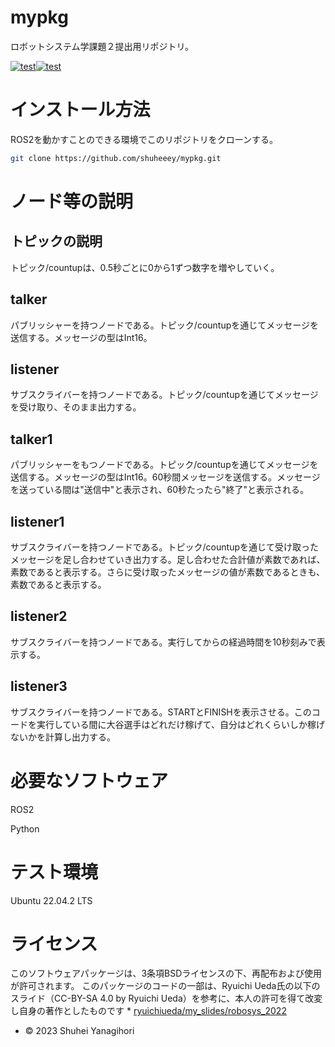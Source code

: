 # mypkg
ロボットシステム学課題２提出用リポジトリ。

[![test](https://github.com/shuheeey/mypkg/actions/workflows/test.yml/badge.svg)](https://github.com/shuheeey/mypkg/actions/workflows/test.yml)[![test](https://github.com/shuheeey/mypkg/actions/workflows/test1.yml/badge.svg)](https://github.com/shuheeey/mypkg/actions/workflows/test1.yml)

# インストール方法
ROS2を動かすことのできる環境でこのリポジトリをクローンする。

```bash
git clone https://github.com/shuheeey/mypkg.git
```

# ノード等の説明

## トピックの説明
トピック/countupは、0.5秒ごとに0から1ずつ数字を増やしていく。

## talker
パブリッシャーを持つノードである。トピック/countupを通じてメッセージを送信する。メッセージの型はInt16。

## listener
サブスクライバーを持つノードである。トピック/countupを通じてメッセージを受け取り、そのまま出力する。

## talker1
パブリッシャーをもつノードである。トピック/countupを通じてメッセージを送信する。メッセージの型はInt16。60秒間メッセージを送信する。メッセージを送っている間は"送信中"と表示され、60秒たったら"終了"と表示される。

## listener1
サブスクライバーを持つノードである。トピック/countupを通じて受け取ったメッセージを足し合わせていき出力する。足し合わせた合計値が素数であれば、素数であると表示する。さらに受け取ったメッセージの値が素数であるときも、素数であると表示する。

## listener2
サブスクライバーを持つノードである。実行してからの経過時間を10秒刻みで表示する。

## listener3
サブスクライバーを持つノードである。STARTとFINISHを表示させる。このコードを実行している間に大谷選手はどれだけ稼げて、自分はどれくらいしか稼げないかを計算し出力する。

# 必要なソフトウェア
ROS2

Python

# テスト環境
Ubuntu 22.04.2 LTS

# ライセンス
このソフトウェアパッケージは、3条項BSDライセンスの下、再配布および使用が許可されます。
このパッケージのコードの一部は、Ryuichi Ueda氏の以下のスライド（CC-BY-SA 4.0 by Ryuichi Ueda）を参考に、本人の許可を得て改変し自身の著作としたものです
	* [ryuichiueda/my_slides/robosys_2022](https://github.com/ryuichiueda/my_slides/tree/master/robosys_2022)
* © 2023 Shuhei Yanagihori
